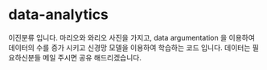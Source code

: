 # data-analytics
이진분류 입니다.
마리오와 와리오 사진을 가지고, data argumentation 을 이용하여 데이터의 수를 증가 시키고 신경망 모델을 이용하여 학습하는 코드 입니다.
데이터는 필요하신분들 메일 주시면 공유 해드리겠습니다.
